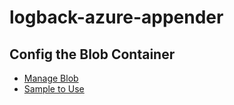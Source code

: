 # logback-azure-appender
## Config the Blob Container
+ [Manage Blob](https://docs.microsoft.com/en-us/azure/storage/blobs/storage-quickstart-blobs-java?tabs=powershell)
+ [Sample to Use](https://github.com/showpune/logback-azure-appender/blob/master/logback-azure-sample/src/main/resources/logback-spring.xml)

